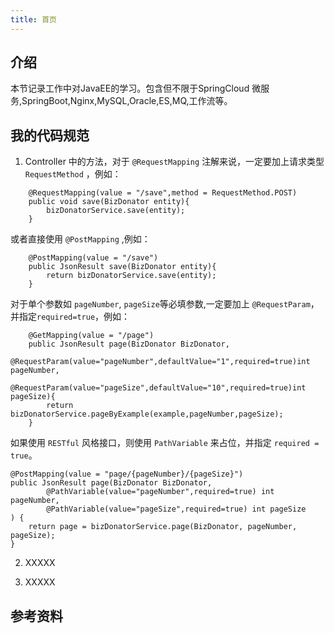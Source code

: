 ```yaml
---
title: 首页
---
```


## 介绍
本节记录工作中对JavaEE的学习。包含但不限于SpringCloud 微服务,SpringBoot,Nginx,MySQL,Oracle,ES,MQ,工作流等。

## 我的代码规范

1. Controller 中的方法，对于 `@RequestMapping` 注解来说，一定要加上请求类型 `RequestMethod` ，例如：
```java{1}
	@RequestMapping(value = "/save",method = RequestMethod.POST)
	public void save(BizDonator entity){
		bizDonatorService.save(entity);
	}
```

或者直接使用 `@PostMapping` ,例如：
```java{1}
	@PostMapping(value = "/save")
	public JsonResult save(BizDonator entity){
		return bizDonatorService.save(entity);
	}
```

对于单个参数如 `pageNumber`, `pageSize`等必填参数,一定要加上 `@RequestParam`，并指定`required=true`，例如：
```java{3,4}
	@GetMapping(value = "/page")
	public JsonResult page(BizDonator BizDonator,
			@RequestParam(value="pageNumber",defaultValue="1",required=true)int pageNumber, 
			@RequestParam(value="pageSize",defaultValue="10",required=true)int pageSize){
		return bizDonatorService.pageByExample(example,pageNumber,pageSize);
	}
```

如果使用 `RESTful` 风格接口，则使用 `PathVariable` 来占位，并指定 `required = true`。
```java{1,3,4}
@PostMapping(value = "page/{pageNumber}/{pageSize}")
public JsonResult page(BizDonator BizDonator,
        @PathVariable(value="pageNumber",required=true) int pageNumber,
        @PathVariable(value="pageSize",required=true) int pageSize
) {
    return page = bizDonatorService.page(BizDonator, pageNumber, pageSize);
}
```

2. XXXXX

3. XXXXX

## 参考资料
